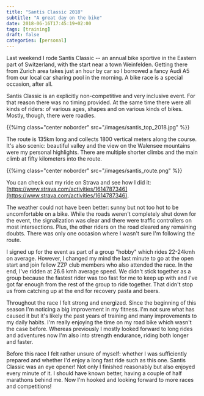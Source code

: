 ```yaml
---
title: "Santis Classic 2018"
subtitle: "A great day on the bike"
date: 2018-06-16T17:45:19+02:00
tags: [training]
draft: false
categories: [personal]
---
```


Last weekend I rode Santis Classic -- an annual bike sportive in the Eastern part of Switzerland, with the start near a town Weinfelden. Getting there from Zurich area takes just an hour by car so I borrowed a fancy Audi A5 from our local car sharing pool in the morning. A bike race is a special occasion, after all.

Santis Classic is an explicitly non-competitive and very inclusive event. For that reason there was no timing provided. At the same time there were all kinds of riders: of various ages, shapes and on various kinds of bikes. Mostly, though, there were roadies. 

{{%img class="center noborder" src="/images/santis_top_2018.jpg" %}}

The route is 135km long and collects 1800 vertical meters along the course. It's also scenic: beautiful valley and the view on the Walensee mountains were my personal highlights. There are multiple shorter climbs and the main climb at fifty kilometers into the route.

{{%img class="center noborder" src="/images/santis_route.png" %}}

You can check out my ride on Strava and see how I did it: [https://www.strava.com/activities/1614787346](https://www.strava.com/activities/1614787346).

The weather could not have been better: sunny but not too hot to be uncomfortable on a bike. While the roads weren't completely shut down for the event, the signalization was clear and there were traffic controllers on most intersections. Plus, the other riders on the road cleared any remaining doubts. There was only one occasion where I wasn't sure I'm following the route.

I signed up for the event as part of a group "hobby" which rides 22-24kmh on average. However, I changed my mind the last minute to go at the open start and join fellow ZZP club members who also attended the race. In the end, I've ridden at 26.6 kmh average speed. We didn't stick together as a group because the fastest rider was too fast for me to keep up with and I've got far enough from the rest of the group to ride together. That didn't stop us from catching up at the end for recovery pasta and beers.

Throughout the race I felt strong and energized. Since the beginning of this season I'm noticing a big improvement in my fitness. I'm not sure what has caused it but it's likely the past years of training and many improvements to my daily habits. I'm really enjoying the time on my road bike which wasn't the case before. Whereas previously I mostly looked forward to long rides and adventures now I'm also into strength endurance, riding both longer and faster.

Before this race I felt rather unsure of myself: whether I was sufficiently prepared and whether I'd enjoy a long fast ride such as this one. Santis Classic was an eye opener! Not only I finished reasonably but also enjoyed every minute of it. I should have known better, having a couple of half marathons behind me. Now I'm hooked and looking forward to more races and competitions!